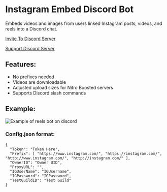# Instagram Embed Discord Bot
Embeds videos and images from users linked Instagram posts, videos, and reels into a Discord chat.

[Invite To Discord Server](https://link.mcshane.systems/reelsbotinvite)

[Support Discord Server](https://discord.gg/6K3tdsYd6J)

## Features:
- No prefixes needed
- Videos are downloadable
- Adjusted upload sizes for Nitro Boosted servers
- Supports Discord slash commands

## Example: 
![Example of reels bot on discord](https://github.com/bman46/Instagram-Reels-Bot/raw/master/Example.png)

### Config.json format:
```
{
  "Token": "Token Here",
  "Prefix": [ "https://www.instagram.com/", "https://instagram.com/", "http://www.instagram.com/", "http://instagram.com/" ],
  "OwnerID": "Owner UID",
  "ProxyURL": "",
  "IGUserName": "IGUsername",
  "IGPassword": "IGPassword",
  "TestGuildID": "Test Guild"
}
```
